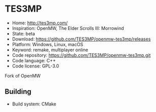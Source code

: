 # TES3MP

- Home: http://tes3mp.com/
- Inspiration: OpenMW, The Elder Scrolls III: Morrowind
- State: beta
- Download: https://github.com/TES3MP/openmw-tes3mp/releases
- Platform: Windows, Linux, macOS
- Keyword: remake, multiplayer online
- Code repository: https://github.com/TES3MP/openmw-tes3mp.git
- Code language: C++
- Code license: GPL-3.0

Fork of OpenMW

## Building

- Build system: CMake
